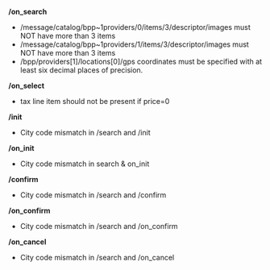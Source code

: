 **/on_search**
- /message/catalog/bpp~1providers/0/items/3/descriptor/images must NOT have more than 3 items
- /message/catalog/bpp~1providers/1/items/3/descriptor/images must NOT have more than 3 items
- /bpp/providers[1]/locations[0]/gps coordinates must be specified with at least six decimal places of precision.

**/on_select**
- tax line item should not be present if price=0

**/init**
- City code mismatch in /search and /init

**/on_init**
- City code mismatch in search & on_init

**/confirm**
- City code mismatch in /search and /confirm

**/on_confirm**
- City code mismatch in /search and /on_confirm

**/on_cancel**
- City code mismatch in /search and /on_cancel

